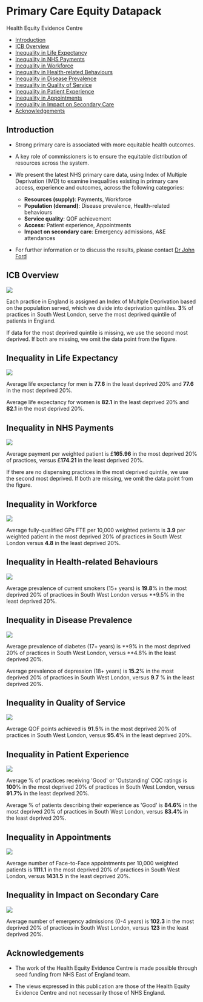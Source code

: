 # Primary Care Equity Datapack
Health Equity Evidence Centre

- [Introduction](#introduction)
- [ICB Overview](#icb-overview)
- [Inequality in Life Expectancy](#inequality-in-life-expectancy)
- [Inequality in NHS Payments](#inequality-in-nhs-payments)
- [Inequality in Workforce](#inequality-in-workforce)
- [Inequality in Health-related
  Behaviours](#inequality-in-health-related-behaviours)
- [Inequality in Disease Prevalence](#inequality-in-disease-prevalence)
- [Inequality in Quality of Service](#inequality-in-quality-of-service)
- [Inequality in Patient Experience](#inequality-in-patient-experience)
- [Inequality in Appointments](#inequality-in-appointments)
- [Inequality in Impact on Secondary
  Care](#inequality-in-impact-on-secondary-care)
- [Acknowledgements](#acknowledgements)

## Introduction

- Strong primary care is associated with more equitable health outcomes.

- A key role of commissioners is to ensure the equitable distribution of
  resources across the system.

- We present the latest NHS primary care data, using Index of Multiple
  Deprivation (IMD) to examine inequalities existing in primary care
  access, experience and outcomes, across the following categories:

  - **Resources (supply)**: Payments, Workforce
  - **Population (demand)**: Disease prevalence, Health-related
    behaviours
  - **Service quality**: QOF achievement
  - **Access**: Patient experience, Appointments
  - **Impact on secondary care**: Emergency admissions, A&E attendances

- For further information or to discuss the results, please contact [Dr
  John Ford](j.a.ford@qmul.ac.uk)

## ICB Overview

![](figure-commonmark/overview-1.png)

Each practice in England is assigned an Index of Multiple Deprivation
based on the population served, which we divide into deprivation
quintiles. **3**% of practices in South West London, serve the most
deprived quintile of patients in England.

If data for the most deprived quintile is missing, we use the second
most deprived. If both are missing, we omit the data point from the
figure.

## Inequality in Life Expectancy

![](figure-commonmark/Life_Expectancy-1.png)

Average life expectancy for men is **77.6** in the least deprived 20%
and **77.6** in the most deprived 20%.

Average life expectancy for women is **82.1** in the least deprived 20%
and **82.1** in the most deprived 20%.

## Inequality in NHS Payments

![](figure-commonmark/payments-1.png)

Average payment per weighted patient is £**165.96** in the most deprived
20% of practices, versus £**174.21** in the least deprived 20%.

If there are no dispensing practices in the most deprived quintile, we
use the second most deprived. If both are missing, we omit the data
point from the figure.

## Inequality in Workforce

![](figure-commonmark/workforce-1.png)

Average fully-qualified GPs FTE per 10,000 weighted patients is **3.9**
per weighted patient in the most deprived 20% of practices in South West
London versus **4.8** in the least deprived 20%.

## Inequality in Health-related Behaviours

![](figure-commonmark/behaviours-1.png)

Average prevalence of current smokers (15+ years) is **19.8**% in the
most deprived 20% of practices in South West London versus \*\*9.5% in
the least deprived 20%.

## Inequality in Disease Prevalence

![](figure-commonmark/prevalence-1.png)

Average prevalence of diabetes (17+ years) is **9% in the most deprived
20% of practices in South West London, versus **4.8% in the least
deprived 20%.

Average prevalence of depression (18+ years) is **15.2**% in the most
deprived 20% of practices in South West London, versus **9.7** % in the
least deprived 20%.

## Inequality in Quality of Service

![](figure-commonmark/quality-1.png)

Average QOF points achieved is **91.5**% in the most deprived 20% of
practices in South West London, versus **95.4**% in the least deprived
20%.

## Inequality in Patient Experience

![](figure-commonmark/exp-1.png)

Average % of practices receiving 'Good' or 'Outstanding' CQC ratings is
**100**% in the most deprived 20% of practices in South West London,
versus **91.7%** in the least deprived 20%.

Average % of patients describing their experience as 'Good' is **84.6%**
in the most deprived 20% of practices in South West London, versus
**83.4%** in the least deprived 20%.

## Inequality in Appointments

![](figure-commonmark/appts-1.png)

Average number of Face-to-Face appointments per 10,000 weighted patients
is **1111.1** in the most deprived 20% of practices in South West
London, versus **1431.5** in the least deprived 20%.

## Inequality in Impact on Secondary Care

![](figure-commonmark/secondary-1.png)

Average number of emergency admissions (0-4 years) is **102.3** in the
most deprived 20% of practices in South West London, versus **123** in
the least deprived 20%.

## Acknowledgements

- The work of the Health Equity Evidence Centre is made possible through
  seed funding from NHS East of England team.

- The views expressed in this publication are those of the Health Equity
  Evidence Centre and not necessarily those of NHS England.
